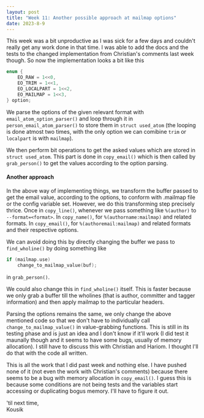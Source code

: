 ```yaml
---
layout: post
title: "Week 11: Another possible approach at mailmap options"
date: 2023-8-9
---
```


This week was a bit unproductive as I was sick for a few days and couldn't
really get any work done in that time. I was able to add the docs and the tests
to the changed implementation from Christian's comments last week though. So now
the implementation looks a bit like this <br />

``` c
enum {
	EO_RAW = 1<<0,
	EO_TRIM = 1<<1,
	EO_LOCALPART = 1<<2,
	EO_MAILMAP = 1<<3,
} option;
```

We parse the options of the given relevant format with
`email_atom_option_parser()` and loop through it in `person_email_atom_parser()`
to store them in `struct used_atom` (the looping is done atmost two times, with
the only option we can comibine `trim` or `localpart` is with `mailmap`). <br />

We then perform bit operations to get the asked values which are stored in
`struct used_atom`. This part is done in `copy_email()` which is then called by
`grab_person()` to get the values according to the option parsing. <br />

#### Another approach

In the above way of implementing things, we transform the buffer passed to get
the email value, according to the options, to conform with .mailmap file or the
config variable set. However, we do this transforming step precisely thrice.
Once in `copy_line()`, whenever we pass something like `%(author)` to
`--format=<format>`. In `copy_name()`, for `%(authorname:mailmap)` and related
formats. In `copy_email()`, for `%(authoremail:mailmap)` and related formats and
their respective options. <br />

We can avoid doing this by directly changing the buffer we pass to
`find_wholine()` by doing something like

``` c
if (mailmap.use)
	change_to_mailmap_value(buf);
```

in `grab_person()`. <br />

We could also change this in `find_wholine()` itself. This is faster because we
only grab a buffer till the wholines (that is author, committer and tagger
information) and then apply mailmap to the particular headers. <br />

Parsing the options remains the same, we only change the above mentioned code so
that we don't have to individually call `change_to_mailmap_value()` in
value-grabbing functions. This is still in its testing phase and is just an idea
and I don't know if it'll work (I did test it maunally though and it seems to
have some bugs, usually of memory allocation). I still have to discuss this with
Christian and Hariom. I thought I'll do that with the code all written. <br />

This is all the work that I did past week and nothing else. I have pushed none
of it (not even the work with Christian's comments) because there seems to be a
bug with memory allocation in `copy_email()`. I guess this is because some
conditions are not being tests and the variables start accessing or duplicating
bogus memory. I'll have to figure it out. <br />

'til next time, <br />
Kousik
